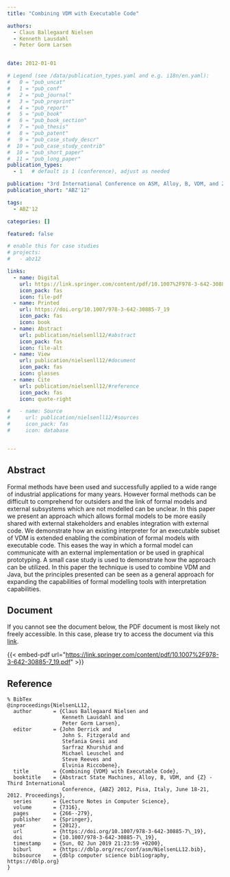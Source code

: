 ```yaml
---
title: "Combining VDM with Executable Code"

authors:
  - Claus Ballegaard Nielsen
  - Kenneth Lausdahl
  - Peter Gorm Larsen


date: 2012-01-01

# Legend (see /data/publication_types.yaml and e.g. i18n/en.yaml): 
#   0 = "pub_uncat"
#   1 = "pub_conf"
#   2 = "pub_journal"
#   3 = "pub_preprint"
#   4 = "pub_report"
#   5 = "pub_book"
#   6 = "pub_book_section"
#   7 = "pub_thesis"
#   8 = "pub_patent"
#   9 = "pub_case_study_descr"
#  10 = "pub_case_study_contrib"
#  10 = "pub_short_paper"
#  11 = "pub_long_paper"
publication_types:
  - 1   # default is 1 (conference), adjust as needed

publication: "3rd International Conference on ASM, Alloy, B, VDM, and Z (ABZ'12)"
publication_short: "ABZ'12"

tags:
  - ABZ'12

categories: []

featured: false

# enable this for case studies
# projects:
#   - abz12

links:
  - name: Digital
    url: https://link.springer.com/content/pdf/10.1007%2F978-3-642-30885-7_19.pdf
    icon_pack: fas
    icon: file-pdf
  - name: Printed
    url: https://doi.org/10.1007/978-3-642-30885-7_19
    icon_pack: fas
    icon: book
  - name: Abstract
    url: publication/nielsenll12/#abstract
    icon_pack: fas
    icon: file-alt
  - name: View
    url: publication/nielsenll12/#document
    icon_pack: fas
    icon: glasses
  - name: Cite
    url: publication/nielsenll12/#reference
    icon_pack: fas
    icon: quote-right

#   - name: Source
#     url: publication/nielsenll12/#sources
#     icon_pack: fas
#     icon: database


---
```


## Abstract

Formal methods have been used and successfully applied to a wide range of industrial applications for many years. However formal methods can be difficult to comprehend for outsiders and the link of formal models and external subsystems which are not modelled can be unclear. In this paper we present an approach which allows formal models to be more easily shared with external stakeholders and enables integration with external code. We demonstrate how an existing interpreter for an executable subset of VDM is extended enabling the combination of formal models with executable code. This eases the way in which a formal model can communicate with an external implementation or be used in graphical prototyping. A small case study is used to demonstrate how the approach can be utilized. In this paper the technique is used to combine VDM and Java, but the principles presented can be seen as a general approach for expanding the capabilities of formal modelling tools with interpretation capabilities.

## Document

If you cannot see the document below, the PDF document is most likely not freely accessible. In this case, please try to access the document via this <a href="https://link.springer.com/content/pdf/10.1007%2F978-3-642-30885-7_19.pdf">link</a>.

{{< embed-pdf url="https://link.springer.com/content/pdf/10.1007%2F978-3-642-30885-7_19.pdf" >}}

## Reference

```
% BibTex
@inproceedings{NielsenLL12,
  author       = {Claus Ballegaard Nielsen and
                  Kenneth Lausdahl and
                  Peter Gorm Larsen},
  editor       = {John Derrick and
                  John S. Fitzgerald and
                  Stefania Gnesi and
                  Sarfraz Khurshid and
                  Michael Leuschel and
                  Steve Reeves and
                  Elvinia Riccobene},
  title        = {Combining {VDM} with Executable Code},
  booktitle    = {Abstract State Machines, Alloy, B, VDM, and {Z} - Third International
                  Conference, {ABZ} 2012, Pisa, Italy, June 18-21, 2012. Proceedings},
  series       = {Lecture Notes in Computer Science},
  volume       = {7316},
  pages        = {266--279},
  publisher    = {Springer},
  year         = {2012},
  url          = {https://doi.org/10.1007/978-3-642-30885-7\_19},
  doi          = {10.1007/978-3-642-30885-7\_19},
  timestamp    = {Sun, 02 Jun 2019 21:23:59 +0200},
  biburl       = {https://dblp.org/rec/conf/asm/NielsenLL12.bib},
  bibsource    = {dblp computer science bibliography, https://dblp.org}
}


```

<!-- # add information for case study papers (if available)
## Sources

- **Used formal method:**
  [ASM](/method/asm)
- **Resources and tools:**
  Asmeta

For more information, please contact the <a href ="mailto:silvia.bonfanti@unibg.it;arcaini@nii.ac.jp;angelo.gargantini@unibg.it;scandurra@unibg.it;elvinia.riccobene@unimi.it">authors</a>-->

